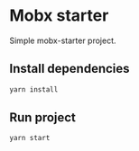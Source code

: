 # Mobx starter
Simple mobx-starter project.
## Install dependencies
```sh
yarn install
```
## Run project
```sh
yarn start
```
